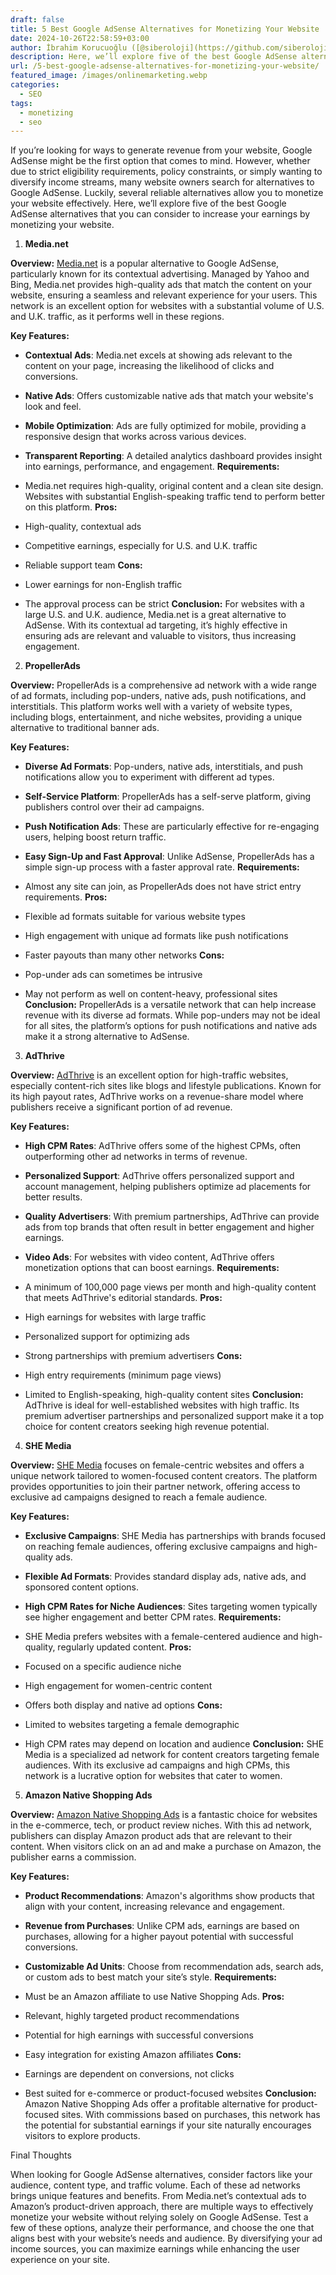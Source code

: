 ```yaml
---
draft: false
title: 5 Best Google AdSense Alternatives for Monetizing Your Website
date: 2024-10-26T22:58:59+03:00
author: İbrahim Korucuoğlu ([@siberoloji](https://github.com/siberoloji))
description: Here, we’ll explore five of the best Google AdSense alternatives that you can consider to increase your earnings by monetizing your website.
url: /5-best-google-adsense-alternatives-for-monetizing-your-website/
featured_image: /images/onlinemarketing.webp
categories:
  - SEO
tags:
  - monetizing
  - seo
---
```

If you’re looking for ways to generate revenue from your website, Google AdSense might be the first option that comes to mind. However, whether due to strict eligibility requirements, policy constraints, or simply wanting to diversify income streams, many website owners search for alternatives to Google AdSense. Luckily, several reliable alternatives allow you to monetize your website effectively. Here, we’ll explore five of the best Google AdSense alternatives that you can consider to increase your earnings by monetizing your website.
 
1. **Media.net**

**Overview:** <a href="https://www.media.net" target="_blank" rel="noopener" title="">Media.net</a> is a popular alternative to Google AdSense, particularly known for its contextual advertising. Managed by Yahoo and Bing, Media.net provides high-quality ads that match the content on your website, ensuring a seamless and relevant experience for your users. This network is an excellent option for websites with a substantial volume of U.S. and U.K. traffic, as it performs well in these regions.

**Key Features:**
* **Contextual Ads**: Media.net excels at showing ads relevant to the content on your page, increasing the likelihood of clicks and conversions.

* **Native Ads**: Offers customizable native ads that match your website's look and feel.

* **Mobile Optimization**: Ads are fully optimized for mobile, providing a responsive design that works across various devices.

* **Transparent Reporting**: A detailed analytics dashboard provides insight into earnings, performance, and engagement.
**Requirements:**
* Media.net requires high-quality, original content and a clean site design. Websites with substantial English-speaking traffic tend to perform better on this platform.
**Pros:**
* High-quality, contextual ads

* Competitive earnings, especially for U.S. and U.K. traffic

* Reliable support team
**Cons:**
* Lower earnings for non-English traffic

* The approval process can be strict
**Conclusion:** For websites with a large U.S. and U.K. audience, Media.net is a great alternative to AdSense. With its contextual ad targeting, it’s highly effective in ensuring ads are relevant and valuable to visitors, thus increasing engagement.
 
2. **PropellerAds**

**Overview:** PropellerAds is a comprehensive ad network with a wide range of ad formats, including pop-unders, native ads, push notifications, and interstitials. This platform works well with a variety of website types, including blogs, entertainment, and niche websites, providing a unique alternative to traditional banner ads.

**Key Features:**
* **Diverse Ad Formats**: Pop-unders, native ads, interstitials, and push notifications allow you to experiment with different ad types.

* **Self-Service Platform**: PropellerAds has a self-serve platform, giving publishers control over their ad campaigns.

* **Push Notification Ads**: These are particularly effective for re-engaging users, helping boost return traffic.

* **Easy Sign-Up and Fast Approval**: Unlike AdSense, PropellerAds has a simple sign-up process with a faster approval rate.
**Requirements:**
* Almost any site can join, as PropellerAds does not have strict entry requirements.
**Pros:**
* Flexible ad formats suitable for various website types

* High engagement with unique ad formats like push notifications

* Faster payouts than many other networks
**Cons:**
* Pop-under ads can sometimes be intrusive

* May not perform as well on content-heavy, professional sites
**Conclusion:** PropellerAds is a versatile network that can help increase revenue with its diverse ad formats. While pop-unders may not be ideal for all sites, the platform’s options for push notifications and native ads make it a strong alternative to AdSense.
 
3. **AdThrive**

**Overview:** <a href="https://raptive.com" target="_blank" rel="noopener" title="">AdThrive</a> is an excellent option for high-traffic websites, especially content-rich sites like blogs and lifestyle publications. Known for its high payout rates, AdThrive works on a revenue-share model where publishers receive a significant portion of ad revenue.

**Key Features:**
* **High CPM Rates**: AdThrive offers some of the highest CPMs, often outperforming other ad networks in terms of revenue.

* **Personalized Support**: AdThrive offers personalized support and account management, helping publishers optimize ad placements for better results.

* **Quality Advertisers**: With premium partnerships, AdThrive can provide ads from top brands that often result in better engagement and higher earnings.

* **Video Ads**: For websites with video content, AdThrive offers monetization options that can boost earnings.
**Requirements:**
* A minimum of 100,000 page views per month and high-quality content that meets AdThrive's editorial standards.
**Pros:**
* High earnings for websites with large traffic

* Personalized support for optimizing ads

* Strong partnerships with premium advertisers
**Cons:**
* High entry requirements (minimum page views)

* Limited to English-speaking, high-quality content sites
**Conclusion:** AdThrive is ideal for well-established websites with high traffic. Its premium advertiser partnerships and personalized support make it a top choice for content creators seeking high revenue potential.
 
4. **SHE Media**

**Overview:** <a href="https://www.shemedia.com" target="_blank" rel="noopener" title="">SHE Media</a> focuses on female-centric websites and offers a unique network tailored to women-focused content creators. The platform provides opportunities to join their partner network, offering access to exclusive ad campaigns designed to reach a female audience.

**Key Features:**
* **Exclusive Campaigns**: SHE Media has partnerships with brands focused on reaching female audiences, offering exclusive campaigns and high-quality ads.

* **Flexible Ad Formats**: Provides standard display ads, native ads, and sponsored content options.

* **High CPM Rates for Niche Audiences**: Sites targeting women typically see higher engagement and better CPM rates.
**Requirements:**
* SHE Media prefers websites with a female-centered audience and high-quality, regularly updated content.
**Pros:**
* Focused on a specific audience niche

* High engagement for women-centric content

* Offers both display and native ad options
**Cons:**
* Limited to websites targeting a female demographic

* High CPM rates may depend on location and audience
**Conclusion:** SHE Media is a specialized ad network for content creators targeting female audiences. With its exclusive ad campaigns and high CPMs, this network is a lucrative option for websites that cater to women.
 
5. **Amazon Native Shopping Ads**

**Overview:** <a href="https://advertising.amazon.com" target="_blank" rel="noopener" title="">Amazon Native Shopping Ads</a> is a fantastic choice for websites in the e-commerce, tech, or product review niches. With this ad network, publishers can display Amazon product ads that are relevant to their content. When visitors click on an ad and make a purchase on Amazon, the publisher earns a commission.

**Key Features:**
* **Product Recommendations**: Amazon's algorithms show products that align with your content, increasing relevance and engagement.

* **Revenue from Purchases**: Unlike CPM ads, earnings are based on purchases, allowing for a higher payout potential with successful conversions.

* **Customizable Ad Units**: Choose from recommendation ads, search ads, or custom ads to best match your site’s style.
**Requirements:**
* Must be an Amazon affiliate to use Native Shopping Ads.
**Pros:**
* Relevant, highly targeted product recommendations

* Potential for high earnings with successful conversions

* Easy integration for existing Amazon affiliates
**Cons:**
* Earnings are dependent on conversions, not clicks

* Best suited for e-commerce or product-focused websites
**Conclusion:** Amazon Native Shopping Ads offer a profitable alternative for product-focused sites. With commissions based on purchases, this network has the potential for substantial earnings if your site naturally encourages visitors to explore products.
 
Final Thoughts

When looking for Google AdSense alternatives, consider factors like your audience, content type, and traffic volume. Each of these ad networks brings unique features and benefits. From Media.net’s contextual ads to Amazon’s product-driven approach, there are multiple ways to effectively monetize your website without relying solely on Google AdSense. Test a few of these options, analyze their performance, and choose the one that aligns best with your website’s needs and audience. By diversifying your ad income sources, you can maximize earnings while enhancing the user experience on your site.
